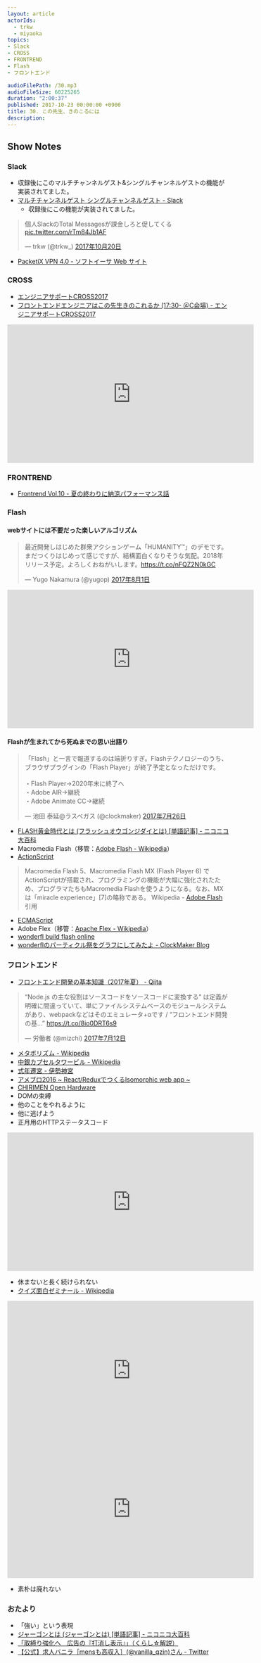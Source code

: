 ```yaml
---
layout: article
actorIds:
  - trkw
  - miyaoka
topics:
- Slack
- CROSS
- FRONTREND
- Flash
- フロントエンド

audioFilePath: /30.mp3
audioFileSize: 60225265
duration: "2:00:37"
published: 2017-10-23 00:00:00 +0900
title: 30. この先生、きのこるには
description:
---
```


## Show Notes

### Slack

- 収録後にこのマルチチャンネルゲスト&シングルチャンネルゲストの機能が実装されてました。
- [マルチチャンネルゲスト シングルチャンネルゲスト - Slack](https://get.slack.help/hc/ja/articles/202518103-%E3%83%9E%E3%83%AB%E3%83%81%E3%83%81%E3%83%A3%E3%83%B3%E3%83%8D%E3%83%AB%E3%82%B2%E3%82%B9%E3%83%88-%E3%82%B7%E3%83%B3%E3%82%B0%E3%83%AB%E3%83%81%E3%83%A3%E3%83%B3%E3%83%8D%E3%83%AB%E3%82%B2%E3%82%B9%E3%83%88)
  - 収録後にこの機能が実装されてました。

<blockquote class="twitter-tweet" data-lang="ja"><p lang="ja" dir="ltr">個人SlackのTotal Messagesが課金しろと促してくる <a href="https://t.co/rTm84Jb1AF">pic.twitter.com/rTm84Jb1AF</a></p>&mdash; trkw (@trkw_) <a href="https://twitter.com/trkw_/status/921393465857994754?ref_src=twsrc%5Etfw">2017年10月20日</a></blockquote>
<script async src="//platform.twitter.com/widgets.js" charset="utf-8"></script>

- [PacketiX VPN 4.0 - ソフトイーサ Web サイト](https://www.softether.jp/1-product/11-vpn)

### CROSS

- [エンジニアサポートCROSS2017](http://2017.cross-party.com/)
- [フロントエンドエンジニアはこの先生きのこれるか   (17:30- ＠C会場) - エンジニアサポートCROSS2017](http://2017.cross-party.com/program/c5)

<iframe width="560" height="315" src="https://www.youtube.com/embed/7dsYh5Uhkis" frameborder="0" allowfullscreen></iframe>

### FRONTREND

- [Frontrend Vol.10 - 夏の終わりに納涼パフォーマンス話](https://frontrend.connpass.com/event/63971/)

### Flash

#### webサイトには不要だった楽しいアルゴリズム

<blockquote class="twitter-tweet" data-lang="ja"><p lang="ja" dir="ltr">最近開発しはじめた群衆アクションゲーム「HUMANITY™」のデモです。まだつくりはじめって感じですが、結構面白くなりそうな気配。2018年リリース予定。よろしくおねがいします。<a href="https://t.co/nFQZ2N0kGC">https://t.co/nFQZ2N0kGC</a></p>&mdash; Yugo Nakamura (@yugop) <a href="https://twitter.com/yugop/status/892312052500373505?ref_src=twsrc%5Etfw">2017年8月1日</a></blockquote>

<iframe width="560" height="315" src="https://www.youtube.com/embed/QbUPfMXXQIY" frameborder="0" allowfullscreen></iframe>

#### Flashが生まれてから死ぬまでの思い出語り

<blockquote class="twitter-tweet" data-lang="ja"><p lang="ja" dir="ltr">「Flash」と一言で報道するのは端折りすぎ。Flashテクノロジーのうち、ブラウザプラグインの「Flash Player」が終了予定となっただけです。<br><br>・Flash Player→2020年末に終了へ<br>・Adobe AIR→継続<br>・Adobe Animate CC→継続</p>&mdash; 池田 泰延@ラスベガス (@clockmaker) <a href="https://twitter.com/clockmaker/status/890041639376273408?ref_src=twsrc%5Etfw">2017年7月26日</a></blockquote>

- [FLASH黄金時代とは (フラッシュオウゴンジダイとは) [単語記事] - ニコニコ大百科](http://dic.nicovideo.jp/a/flash%E9%BB%84%E9%87%91%E6%99%82%E4%BB%A3)
- Macromedia Flash（移管：[Adobe Flash - Wikipedia](https://ja.wikipedia.org/wiki/Adobe_Flash)）
- [ActionScript](https://ja.wikipedia.org/wiki/ActionScript)

> Macromedia Flash 5、Macromedia Flash MX (Flash Player 6) でActionScriptが搭載され、プログラミングの機能が大幅に強化されたため、プログラマたちもMacromedia Flashを使うようになる。なお、MXは「miracle experience」[7]の略称である。 Wikipedia - [Adobe Flash](https://ja.wikipedia.org/wiki/Adobe_Flash) 引用

- [ECMAScript](https://ja.wikipedia.org/wiki/ECMAScript)
- Adobe Flex（移管：[Apache Flex - Wikipedia](https://ja.wikipedia.org/wiki/Apache_Flex)）
- [wonderfl build flash online](https://www.kayac.com/service/other/94)
- [wonderflのパーティクル祭をグラフにしてみたよ - ClockMaker Blog](http://clockmaker.jp/blog/2009/04/particle_fes/)

### フロントエンド

- [フロントエンド開発の基本知識（2017年夏） - Qiita](https://qiita.com/norioxkimura/items/1dc1cea1c0a8ea7adf31)

<blockquote class="twitter-tweet" data-lang="ja"><p lang="ja" dir="ltr">“Node.js の主な役割はソースコードをソースコードに変換する”  は定義が明確に間違っていて、単にファイルシステムベースのモジュールシステムがあり、webpackなどはそのエミュレータ+αです / “フロントエンド開発の基…” <a href="https://t.co/8io0DRT6s9">https://t.co/8io0DRT6s9</a></p>&mdash; 労働者 (@mizchi) <a href="https://twitter.com/mizchi/status/885027678377697280?ref_src=twsrc%5Etfw">2017年7月12日</a></blockquote>

- [メタボリズム - Wikipedia](https://ja.wikipedia.org/wiki/%E3%83%A1%E3%82%BF%E3%83%9C%E3%83%AA%E3%82%BA%E3%83%A0)
- [中銀カプセルタワービル - Wikipedia](https://ja.wikipedia.org/wiki/%E4%B8%AD%E9%8A%80%E3%82%AB%E3%83%97%E3%82%BB%E3%83%AB%E3%82%BF%E3%83%AF%E3%83%BC%E3%83%93%E3%83%AB)
- [式年遷宮 - 伊勢神宮](http://www.isejingu.or.jp/sengu/index.html)
- [アメブロ2016 ~ React/ReduxでつくるIsomorphic web app ~](https://developers.cyberagent.co.jp/blog/archives/636/)
- [CHIRIMEN Open Hardware](https://chirimen.org/)
- DOMの束縛
- 他のことをやれるように
- 他に逃げよう
- 正月用のHTTPステータスコード

<iframe width="560" height="315" src="https://www.youtube.com/embed/uLdvU-zRi8A" frameborder="0" allowfullscreen></iframe>

- 休まないと長く続けられない
- [クイズ面白ゼミナール - Wikipedia](https://ja.wikipedia.org/wiki/%E3%82%AF%E3%82%A4%E3%82%BA%E9%9D%A2%E7%99%BD%E3%82%BC%E3%83%9F%E3%83%8A%E3%83%BC%E3%83%AB)

<iframe width="560" height="315" src="https://www.youtube.com/embed/bBlHT7SHxLo" frameborder="0" allowfullscreen></iframe>

<iframe width="560" height="315" src="https://www.youtube.com/embed/PKNrnFcZPNc" frameborder="0" allowfullscreen></iframe>

- 素朴は廃れない

### おたより

- 「強い」という表現
- [ジャーゴンとは (ジャーゴンとは) [単語記事] - ニコニコ大百科](http://dic.nicovideo.jp/a/%E3%82%B8%E3%83%A3%E3%83%BC%E3%82%B4%E3%83%B3)
- [「取締り強化へ　広告の『打消し表示』」（くらし☆解説）](http://www.nhk.or.jp/kaisetsu-blog/700/278940.html)
- [【公式】求人バニラ［mensも高収入］(@vanilla_qzin)さん - Twitter](https://twitter.com/vanilla_qzin)
